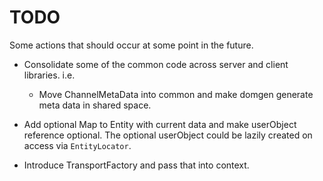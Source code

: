 # TODO

Some actions that should occur at some point in the future.

* Consolidate some of the common code across server and client libraries. i.e.
  - Move ChannelMetaData into common and make domgen generate meta data in shared space.

* Add optional Map to Entity with current data and make userObject reference optional. The optional userObject
  could be lazily created on access via `EntityLocator`.

* Introduce TransportFactory and pass that into context.
